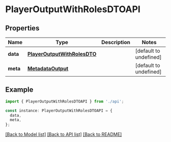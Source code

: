 # PlayerOutputWithRolesDTOAPI

## Properties

| Name     | Type                                                        | Description | Notes                  |
| -------- | ----------------------------------------------------------- | ----------- | ---------------------- |
| **data** | [**PlayerOutputWithRolesDTO**](PlayerOutputWithRolesDTO.md) |             | [default to undefined] |
| **meta** | [**MetadataOutput**](MetadataOutput.md)                     |             | [default to undefined] |

## Example

```typescript
import { PlayerOutputWithRolesDTOAPI } from './api';

const instance: PlayerOutputWithRolesDTOAPI = {
  data,
  meta,
};
```

[[Back to Model list]](../README.md#documentation-for-models) [[Back to API list]](../README.md#documentation-for-api-endpoints) [[Back to README]](../README.md)
